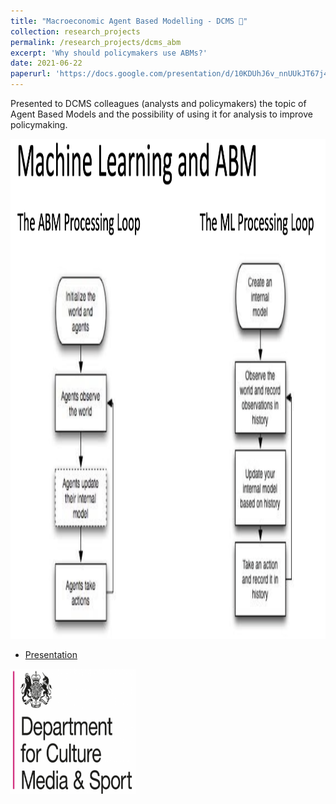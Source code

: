 ```yaml
---
title: "Macroeconomic Agent Based Modelling - DCMS 💸"
collection: research_projects
permalink: /research_projects/dcms_abm
excerpt: 'Why should policymakers use ABMs?'
date: 2021-06-22
paperurl: 'https://docs.google.com/presentation/d/10KDUhJ6v_nnUUkJT67j4ZyK6BSfRu7oD/edit?usp=sharing&ouid=103906761788937046550&rtpof=true&sd=true'
---
```


Presented to DCMS colleagues (analysts and policymakers) the topic of Agent Based Models and the possibility of using it for analysis to improve policymaking.


<img src="/images/research_projects/dcms_abm.png" width="800" height="800" />


* [Presentation](https://drive.google.com/file/d/1m0xs6j4SatnWofD6vNnU3Mg4j_mlj5Wf/view?usp=sharing)


<img src="/images/research_projects/dcms.png" width="200" height="200" />
